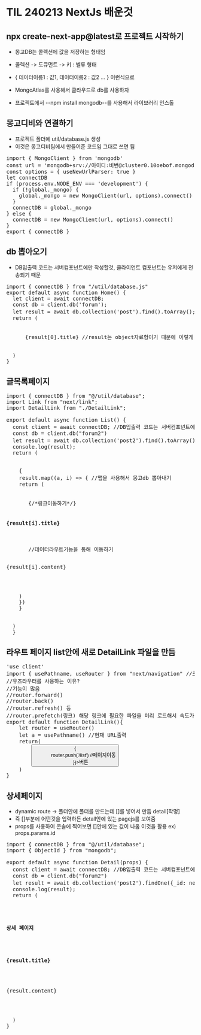 # TIL 240213 NextJs 배운것

## npx create-next-app@latest로 프로젝트 시작하기

- 몽고DB는 콜렉션에 값을 저장하는 형태임
- 콜렉션 -> 도큐먼트 -> 키 : 벨류 형태
- { 데이터이름1 : 값1, 데이터이름2 : 값2 ... } 이런식으로

- MongoAtlas를 사용해서 클라우드로 db를 사용하자

- 프로젝트에서 --npm install mongodb--를 사용해서 라이브러리 인스톨

## 몽고디비와 연결하기
- 프로젝트 폴더에 util/database.js 생성 
- 이것은 몽고디비팀에서 만들어준 코드임 그대로 쓰면 됨

<pre>
import { MongoClient } from 'mongodb'
const url = 'mongodb+srv://아이디:비번@cluster0.10oebof.mongodb.net/?retryWrites=true&w=majority'
const options = { useNewUrlParser: true }
let connectDB
if (process.env.NODE_ENV === 'development') {
  if (!global._mongo) {
    global._mongo = new MongoClient(url, options).connect()
  }
  connectDB = global._mongo
} else {
  connectDB = new MongoClient(url, options).connect()
}
export { connectDB }
</pre>




## db 뽑아오기 
- DB입출력 코드는 서버컴포넌트에만 작성할것, 클라이언트 컴포넌트는 유저에게 전송되기 때문

<pre>
import { connectDB } from "/util/database.js"
export default async function Home() {
  let client = await connectDB;
  const db = client.db('forum');
  let result = await db.collection('post').find().toArray(); //콜렉션에서 뽑아서 모두 배열로 뽑아라
  return (
    <main>
      {result[0].title} //result는 object자료형이기 때문에 이렇게 뽑아옴
    </main>
  )
}
</pre>

## 글목록페이지
<pre>
import { connectDB } from "@/util/database";
import Link from "next/link";
import DetailLink from "./DetailLink";
  
export default async function List() {
  const client = await connectDB; //DB입출력 코드는 서버컴포넌트에만 작성할것, 클라이언트 컴포넌트는 유저에게 전송되기 때문
  const db = client.db("forum2")
  let result = await db.collection('post2').find().toArray() //특정컬렉션에 있는 모든 데이터를 뽑아라
  console.log(result);
  return (
  <div className="list-bg">
    {
    result.map((a, i) => { //맵을 사용해서 몽고db 뽑아내기
    return (
    <div className="list-item" key = {i}>                            
      <Link href={'/detail/'+ result[i]._id}> {/*링크이동하기*/}
        <h4>{result[i].title}</h4> 
      </Link>
      <DetailLink></DetailLink> //데이터라우트기능을 통해 이동하기
      <p>{result[i].content}</p>
    </div>
    )
    })
    }
  </div>
  )
  }
</pre>

## 라우트 페이지 list안에 새로 DetailLink 파일을 만듬
<pre>
'use client'
import { usePathname, useRouter } from "next/navigation" //크라이언트 컴포넌트에서만 사용가능
//유즈라우터를 사용하는 이유?
//기능이 많음
//router.forward()
//router.back() 
//router.refresh() 등
//router.prefetch(링크) 해당 링크에 필요한 파일을 미리 로드해서 속도가 향상됨
export default function DetailLink(){
    let router = useRouter()
    let a = usePathname() //현재 URL출력
    return(
        <button onClick={()=>{
            router.push('/list') //페이지이동
        }}>버튼</button>
    )
}
</pre>

## 상세페이지

- dynamic route -> 폴더안에 폴더를 만드는데 []를 넣어서 만듬 detail\[작명] 
- 즉 []부분에 어떤것을 입력하든 detall안에 있는 pagejs를 보여줌
- props를 사용하여 콘솔에 찍어보면 []안에 있는 값이 나옴 이것을 활용 ex) props.params.id

<pre>
import { connectDB } from "@/util/database";
import { ObjectId } from "mongodb";
  
export default async function Detail(props) {
  const client = await connectDB; //DB입출력 코드는 서버컴포넌트에만 작성할것, 클라이언트 컴포넌트는 유저에게 전송되기 때문
  const db = client.db("forum2")
  let result = await db.collection('post2').findOne({_id: new ObjectId(props.params.id)}) //해당하는 것 아이디 하나만 찾기, 프롭스를 사용    
  console.log(result);    
  return (
  <div>
    <h4>상세 페이지</h4>
    <h4>{result.title}</h4>
    <p>{result.content}</p>
  </div>
  )
}
</pre>

